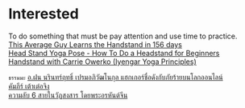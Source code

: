 # Interested
To do something that must be pay attention and use time to practice.<br>
[This Average Guy Learns the Handstand in 156 days](https://www.youtube.com/watch?v=2wuA-BpWBtc&list=RDCMUCdjL64S-IS84HjDhSc6XZ2A&start_radio=1&rv=2wuA-BpWBtc&t=404)<br>
[Head Stand Yoga Pose - How To Do a Headstand for Beginners](https://www.youtube.com/watch?v=V1HbXt5ZRlg)<br>
[Handstand with Carrie Owerko (Iyengar Yoga Principles)](https://www.youtube.com/watch?v=L5OU8-K7uTY)<br>

```ธรรมมะ```
[อ.ฝน นรินทร์ฤทธิ์ เปรมอภิวัฒโนกุล แฮกเกอร์ชื่อดังกับภัยร้ายบนโลกออนไลน์](https://www.youtube.com/watch?v=UfZHMabUEq4)<br>
[คัมภีร์ เต้าเต๋อจิง](https://www.youtube.com/watch?v=gTg57drutqs)<br>
[ความลับ 6 สายในวัฏสงสาร โดยพระอรหันต์จีน](https://www.youtube.com/watch?v=8o8Ax7exBbA)<br>
[]()<br>
